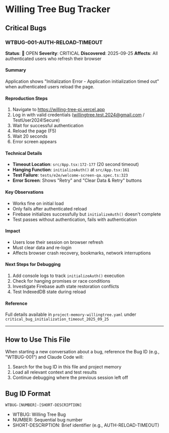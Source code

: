 # Willing Tree Bug Tracker

## Critical Bugs

### WTBUG-001-AUTH-RELOAD-TIMEOUT

**Status**: 🔴 OPEN
**Severity**: CRITICAL
**Discovered**: 2025-09-25
**Affects**: All authenticated users who refresh their browser

#### Summary
Application shows "Initialization Error - Application initialization timed out" when authenticated users reload the page.

#### Reproduction Steps
1. Navigate to https://willing-tree-pi.vercel.app
2. Log in with valid credentials (willingtree.test.2024@gmail.com / TestUser2024!Secure)
3. Wait for successful authentication
4. Reload the page (F5)
5. Wait 20 seconds
6. Error screen appears

#### Technical Details
- **Timeout Location**: `src/App.tsx:172-177` (20 second timeout)
- **Hanging Function**: `initializeAuth()` at `src/App.tsx:161`
- **Test Failure**: `tests/e2e/welcome-screen-qa.spec.ts:323`
- **Error Screen**: Shows "Retry" and "Clear Data & Retry" buttons

#### Key Observations
- Works fine on initial load
- Only fails after authenticated reload
- Firebase initializes successfully but `initializeAuth()` doesn't complete
- Test passes without authentication, fails with authentication

#### Impact
- Users lose their session on browser refresh
- Must clear data and re-login
- Affects browser crash recovery, bookmarks, network interruptions

#### Next Steps for Debugging
1. Add console logs to track `initializeAuth()` execution
2. Check for hanging promises or race conditions
3. Investigate Firebase auth state restoration conflicts
4. Test IndexedDB state during reload

#### Reference
Full details available in `project-memory-willingtree.yaml` under `critical_bug_initialization_timeout_2025_09_25`

---

## How to Use This File

When starting a new conversation about a bug, reference the Bug ID (e.g., "WTBUG-001") and Claude Code will:
1. Search for the bug ID in this file and project memory
2. Load all relevant context and test results
3. Continue debugging where the previous session left off

## Bug ID Format
`WTBUG-[NUMBER]-[SHORT-DESCRIPTION]`
- WTBUG: Willing Tree Bug
- NUMBER: Sequential bug number
- SHORT-DESCRIPTION: Brief identifier (e.g., AUTH-RELOAD-TIMEOUT)